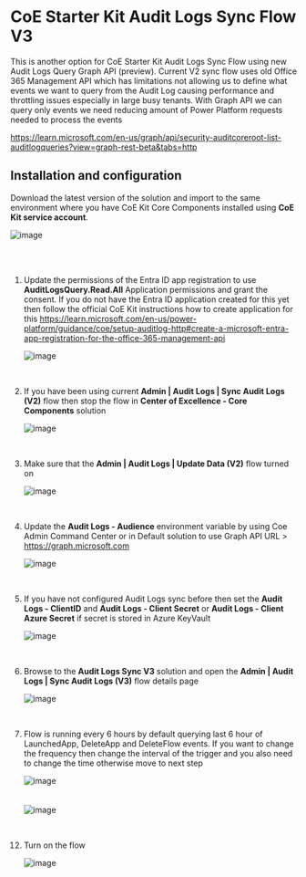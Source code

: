 # CoE Starter Kit Audit Logs Sync Flow V3

This is another option for CoE Starter Kit Audit Logs Sync Flow using new Audit Logs Query Graph API (preview). Current V2 sync flow uses old Office 365 Management API which has limitations not allowing us to define what events we want to query from the Audit Log causing performance and throttling issues especially in large busy tenants. With Graph API we can query only events we need reducing amount of Power Platform requests needed to process the events 

https://learn.microsoft.com/en-us/graph/api/security-auditcoreroot-list-auditlogqueries?view=graph-rest-beta&tabs=http

## Installation and configuration

Download the latest version of the solution and import to the same environment where you have CoE Kit Core Components installed using **CoE Kit service account**.

![image](https://github.com/petepuu/coekit-auditlogsync-v3/assets/8307644/703e2280-52a4-4156-9466-4f650702ecee)

<br><br>
1. Update the permissions of the Entra ID app registration to use **AuditLogsQuery.Read.All** Application permissions and grant the consent. If you do not have the Entra ID application created for this yet then follow the official CoE Kit instructions how to create application for this https://learn.microsoft.com/en-us/power-platform/guidance/coe/setup-auditlog-http#create-a-microsoft-entra-app-registration-for-the-office-365-management-api

   ![image](https://github.com/petepuu/coekit-auditlogsync-v3/assets/8307644/6117dde1-281f-4e57-92ca-1b11b60f2ce6)

   <br>
2. If you have been using current **Admin | Audit Logs | Sync Audit Logs (V2)** flow then stop the flow in **Center of Excellence - Core Components** solution

   ![image](https://github.com/petepuu/coekit-auditlogsync-v3/assets/8307644/87eaaf70-808c-4654-a499-e8b7cda91c64)

   <br>
4. Make sure that the **Admin | Audit Logs | Update Data (V2)** flow turned on

   ![image](https://github.com/petepuu/coekit-auditlogsync-v3/assets/8307644/158cc437-6598-44f6-bf66-4b24e0b0c05d)

   <br>
6. Update the **Audit Logs - Audience** environment variable by using Coe Admin Command Center or in Default solution to use Graph API URL > https://graph.microsoft.com

   ![image](https://github.com/petepuu/coekit-auditlogsync-v3/assets/8307644/05ea356e-a6ab-4dbc-acf3-8c1763abc751)

    <br>
7. If you have not configured Audit Logs sync before then set the **Audit Logs - ClientID** and **Audit Logs - Client Secret** or **Audit Logs - Client Azure Secret** if secret is stored in Azure KeyVault

   ![image](https://github.com/petepuu/coekit-auditlogsync-v3/assets/8307644/1c022d7b-5ba2-4545-8726-2d3d87b27ab6)

   <br>
9. Browse to the **Audit Logs Sync V3** solution and open the **Admin | Audit Logs | Sync Audit Logs (V3)** flow details page
    
    ![image](https://github.com/petepuu/coekit-auditlogsync-v3/assets/8307644/ce49509b-41eb-4193-a4e0-f246403b415f)

    <br>
11. Flow is running every 6 hours by default querying last 6 hour of LaunchedApp, DeleteApp and DeleteFlow events. If you want to change the frequency then change the interval of the trigger and you also need to change the time otherwise move to next step

     ![image](https://github.com/petepuu/coekit-auditlogsync-v3/assets/8307644/c172cf74-0963-4134-868c-caa3c2ebf063)
    <br><br><br>
    ![image](https://github.com/petepuu/coekit-auditlogsync-v3/assets/8307644/03f7ae30-6dcb-44d3-9b7a-6d1dcbd3a8f2)

   <br>

12. Turn on the flow

    ![image](https://github.com/petepuu/coekit-auditlogsync-v3/assets/8307644/cd76d8ae-2f34-4389-b568-d18149c3dbdb)


    
   



    

   
